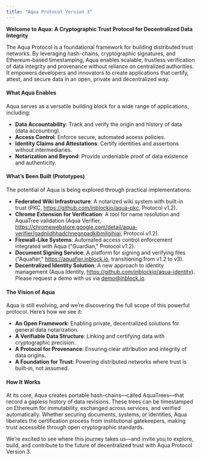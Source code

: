 ```yaml
---
title: "Aqua Protocol Version 3"
---
```

**Welcome to Aqua: A Cryptographic Trust Protocol for Decentralized Data Integrity**

The Aqua Protocol is a foundational framework for building distributed trust networks. By leveraging hash-chains, cryptographic signatures, and Ethereum-based timestamping, Aqua enables scalable, trustless verification of data integrity and provenance without reliance on centralized authorities. It empowers developers and innovators to create applications that certify, attest, and secure data in an open, private and decentralized way.

#### What Aqua Enables
Aqua serves as a versatile building block for a wide range of applications, including:
- **Data Accountability**: Track and verify the origin and history of data (data accounting).
- **Access Control**: Enforce secure, automated access policies.
- **Identity Claims and Attestations**: Certify identities and assertions without intermediaries.
- **Notarization and Beyond**: Provide undeniable proof of data existence and authenticity.

#### What’s Been Built (Prototypes)
The potential of Aqua is being explored through practical implementations:
- **Federated Wiki Infrastructure**: A notarized wiki system with built-in trust (PKC, https://github.com/inblockio/aqua-pkc, Protocol v1.2).
- **Chrome Extension for Verification**: A tool for name resolution and AquaTree validation (Aqua Verifier, https://chromewebstore.google.com/detail/aqua-verifier/gadnjidhhadchnegnpadkibmjlgihiaj, Protocol v1.2).
- **Firewall-Like Systems**: Automated access control enforcement integrated with Aqua ("Guardian," Protocol v1.2).
- **Document Signing Service**: A platform for signing and verifying files ("Aquafier," https://aquafier.inblock.io, transitioning from v1.2 to v3).
- **Decentralized Identity Solution**: A new approach to identity management (Aqua Identity, https://github.com/inblockio/aqua-identity).
Please request a demo with us via demo@inblock.io.

#### The Vision of Aqua
Aqua is still evolving, and we’re discovering the full scope of this powerful protocol. Here’s how we see it:
- **An Open Framework**: Enabling private, decentralized solutions for general data notarization.
- **A Verifiable Data Structure**: Linking and certifying data with cryptographic precision.
- **A Protocol for Provenance**: Ensuring clear attribution and integrity of data origins.
- **A Foundation for Trust**: Powering distributed networks where trust is built-in, not assumed.

#### How It Works
At its core, Aqua creates portable hash-chains—called AquaTrees—that record a gapless history of data revisions. These trees can be timestamped on Ethereum for immutability, exchanged across services, and verified automatically. Whether securing documents, systems, or identities, Aqua liberates the certification process from institutional gatekeepers, making trust accessible through open cryptographic standards.

We’re excited to see where this journey takes us—and invite you to explore, build, and contribute to the future of decentralized trust with Aqua Protocol Version 3.
